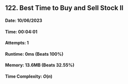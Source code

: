 ## 122. Best Time to Buy and Sell Stock II

#### Date: 10/06/2023

#### Time: 00:04:01

#### Attempts: 1

#### Runtime: 0ms (Beats 100%)

#### Memory: 13.6MB (Beats 32.55%)

#### Time Complexity: $O(n)$